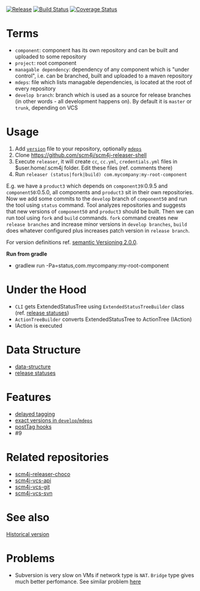 [![Release](https://jitpack.io/v/scm4j/scm4j-releaser.svg)](https://jitpack.io/#scm4j/scm4j-releaser)
[![Build Status](https://travis-ci.org/scm4j/scm4j-releaser.svg?branch=master)](https://travis-ci.org/scm4j/scm4j-releaser)
[![Coverage Status](https://coveralls.io/repos/github/scm4j/scm4j-releaser/badge.svg?branch=master)](https://coveralls.io/github/scm4j/scm4j-releaser?branch=master)


# Terms

- `component`: component has its own repository and can be built and uploaded to some repository
- `project`: root component
- `managable dependency`: dependency of any component which is "under control", i.e. can be branched, built and uploaded to a maven repository
- `mdeps`: file which lists managable dependencies, is located at the root of every repository
- `develop branch`: branch which is used as a source for release branches (in other words - all development happens on). By default it is `master` or `trunk`, depending on VCS

# Usage

1. Add [`version`](docs/data-structure.md#version-file) file to your repository, optionally [`mdeps`](docs/data-structure.md#mdeps-file)
1. Clone https://github.com/scm4j/scm4j-releaser-shell
1. Execute `releaser`, it will create `cc`, `cc.yml`, `credentials.yml` files in $user.home/.scm4j folder. Edit these files (ref. comments there)
1. Run `releaser (status|fork|build) com.mycompany:my-root-component`

E.g. we have a `product3` which depends on `component39`:0.9.5 and `component50`:0.5.0, all components and `product3` sit in their own repositories. Now we add some commits to the `develop` branch of `component50` and run the tool using `status` command. Tool analyzes repositories and suggests that new versions of `component50` and `product3` should be built. Then we can run tool using  `fork` and `build` commands. `fork` command creates new `release branches` and increase minor versions in `develop branches`, `build` does whatever configured plus increases patch version in `release branch`.

For version definitions ref. [semantic Versioning 2.0.0](http://semver.org/).

**Run from gradle**

- gradlew run -Pa=status,com.mycompany:my-root-component

# Under the Hood

- `CLI` gets ExtendedStatusTree using `ExtendedStatusTreeBuilder` class (ref. [release statuses](docs/minor-release-status.md))
- `ActionTreeBuilder` converts ExtendedStatusTree to ActionTree (IAction)
- IAction is executed

# Data Structure

- [data-structure](docs/data-structure.md)
- [release statuses](docs/minor-release-status.md)

# Features

- [delayed tagging](/../../issues/2)
- [exact versions in `develop`/`mdeps`](/../../issues/4)
- [postTag hooks](/../../issues/8)
- #9

# Related repositories
  
  - [scm4j-releaser-choco](../../../scm4j-releaser-choco/blob/master/README.md)
  - [scm4j-vcs-api](../../../scm4j-vcs-api/blob/master/README.md)
  - [scm4j-vcs-git](../../../scm4j-vcs-git/blob/master/README.md)
  - [scm4j-vcs-svn](../../../scm4j-vcs-svn/blob/master/README.md)

# See also

[Historical version](https://github.com/scm4j/scm4j-releaser/blob/d540cb00674d485846117dbd68df19bdad306e56/README.md)

# Problems
- Subversion is very slow on VMs if network type is `NAT`. `Bridge` type gives  much better  perfomance. See similar problem  [here](https://blog.inventic.eu/2012/08/very-slow-svn-updates-from-virtual-machines-vmware/)
